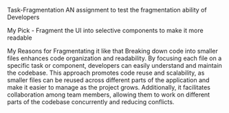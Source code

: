 Task-Fragmentation
AN assignment to test the fragmentation ability of Developers

My Pick - Fragment the UI into selective components to make it more readable

My Reasons for Fragmentating it like that
Breaking down code into smaller files enhances code organization and readability. By focusing each file on a specific task or component, developers can easily understand and maintain the codebase. This approach promotes code reuse and scalability, as smaller files can be reused across different parts of the application and make it easier to manage as the project grows. Additionally, it facilitates collaboration among team members, allowing them to work on different parts of the codebase concurrently and reducing conflicts.
